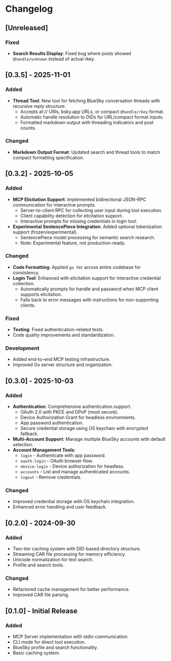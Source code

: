 # Changelog

## [Unreleased]

### Fixed
- **Search Results Display**: Fixed bug where posts showed `@handle/unknown` instead of actual rkey.

## [0.3.5] - 2025-11-01

### Added
- **Thread Tool**: New tool for fetching BlueSky conversation threads with recursive reply structure.
  - Accepts at:// URIs, bsky.app URLs, or compact `@handle/rkey` format.
  - Automatic handle resolution to DIDs for URL/compact format inputs.
  - Formatted markdown output with threading indicators and post counts.

### Changed
- **Markdown Output Format**: Updated search and thread tools to match compact formatting specification.

## [0.3.2] - 2025-10-05

### Added
- **MCP Elicitation Support**: Implemented bidirectional JSON-RPC communication for interactive prompts.
  - Server-to-client RPC for collecting user input during tool execution.
  - Client capability detection for elicitation support.
  - Interactive prompts for missing credentials in login tool.
- **Experimental SentencePiece Integration**: Added optional tokenization support (frozen/experimental).
  - SentencePiece model processing for semantic search research.
  - Note: Experimental feature, not production-ready.

### Changed
- **Code Formatting**: Applied `go fmt` across entire codebase for consistency.
- **Login Tool**: Enhanced with elicitation support for interactive credential collection.
  - Automatically prompts for handle and password when MCP client supports elicitation.
  - Falls back to error messages with instructions for non-supporting clients.

### Fixed
- **Testing**: Fixed authentication-related tests.
- Code quality improvements and standardization.

### Development
- Added end-to-end MCP testing infrastructure.
- Improved Go server structure and organization.

## [0.3.0] - 2025-10-03

### Added
- **Authentication**: Comprehensive authentication support.
  - OAuth 2.0 with PKCE and DPoP (most secure).
  - Device Authorization Grant for headless environments.
  - App password authentication.
  - Secure credential storage using OS keychain with encrypted fallback.
- **Multi-Account Support**: Manage multiple BlueSky accounts with default selection.
- **Account Management Tools**:
  - `login` - Authenticate with app password.
  - `oauth-login` - OAuth browser flow.
  - `device-login` - Device authorization for headless.
  - `accounts` - List and manage authenticated accounts.
  - `logout` - Remove credentials.

### Changed
- Improved credential storage with OS keychain integration.
- Enhanced error handling and user feedback.

## [0.2.0] - 2024-09-30

### Added
- Two-tier caching system with DID-based directory structure.
- Streaming CAR file processing for memory efficiency.
- Unicode normalization for text search.
- Profile and search tools.

### Changed
- Refactored cache management for better performance.
- Improved CAR file parsing.

## [0.1.0] - Initial Release

### Added
- MCP Server implementation with stdio communication.
- CLI mode for direct tool execution.
- BlueSky profile and search functionality.
- Basic caching system.

